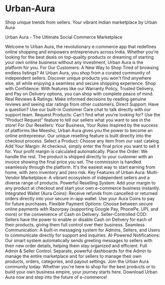 # Urban-Aura
Shop unique trends from sellers. Your vibrant Indian marketplace by Urban Aura

Urban Aura - The Ultimate Social Commerce Marketplace

Welcome to Urban Aura, the revolutionary e-commerce app that redefines online shopping and empowers entrepreneurs across India. Whether you're looking for the best deals on top-quality products or dreaming of starting your own online business without any investment, Urban Aura is the platform for you.
For Our Customers: A New Way to Shop
Tired of browsing endless listings? At Urban Aura, you shop from a curated community of independent sellers. Discover unique products you won't find anywhere else, all while enjoying a seamless and secure shopping experience.
Shop with Confidence: With features like our Warranty Policy, Trusted Delivery, and Pay on Delivery options, you can shop with complete peace of mind.
Real Reviews & Ratings: Make informed decisions by reading genuine reviews and seeing star ratings from other customers.
Direct Support: Have a question? Use our built-in Customer Care chat to talk directly with our support team.
Request Products: Can't find what you're looking for? Use the "Product Request" feature to tell our sellers what you want to see in the store!
For Our Resellers: Your Business, Your Rules
Inspired by the success of platforms like Meesho, Urban Aura gives you the power to become an online entrepreneur. Our unique reselling feature is built directly into the checkout process.
Select a Product: Choose any item from our vast catalog.
Add Your Margin: At checkout, simply enter the final price you want to sell it for. Your profit margin is calculated automatically.
Place the Order: We handle the rest. The product is shipped directly to your customer with an invoice showing the final price you set. The commission is handled seamlessly through the platform.
It's the easiest way to start earning from home, with zero inventory and zero risk.
Key Features of Urban Aura:
Multi-Vendor Marketplace: A vibrant ecosystem of independent sellers and a diverse range of products.
Powerful Reselling System: Add your margin to any product at checkout and start your own e-commerce business instantly.
Integrated Wallet (Aura Coins): Receive refunds from cancelled or returned orders directly into your secure in-app wallet. Use your Aura Coins to pay for future purchases.
Flexible Payment Options: Choose between secure online payments with Razorpay (supporting Google Pay, PhonePe, UPI, and more) or the convenience of Cash on Delivery.
Seller-Controlled COD: Sellers have the power to enable or disable Cash on Delivery for each of their products, giving them full control over their business.
Seamless Communication: A built-in messaging system for Admins, Sellers, and Users to communicate directly for support and inquiries.
AI-Powered Notifications: Our smart system automatically sends greeting messages to sellers with their new order details, helping them stay organized and efficient.
Full Admin & Seller Control: Separate, powerful dashboards for the Admin to manage the entire marketplace and for sellers to manage their own products, orders, categories, and payout settings.
Join the Urban Aura community today. Whether you're here to shop for the best products or to build your own business empire, your journey starts here.
Download Urban Aura now and step into the future of e-commerce!
